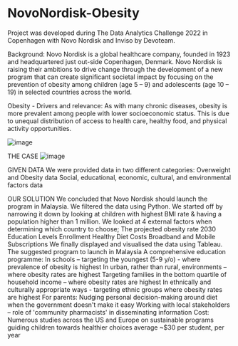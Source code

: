 # NovoNordisk-Obesity

Project was developed during The Data Analytics Challenge 2022 in Copenhagen with Novo Nordisk and Inviso by Devoteam.

Background:
Novo Nordisk is a global healthcare company, founded in 1923 and headquartered just out-side Copenhagen, Denmark. Novo Nordisk is raising their ambitions to drive change through the development of a new program that can create significant societal impact by focusing on the prevention of obesity among children (age 5 – 9) and adolescents (age 10 – 19) in selected countries across the world.

Obesity - Drivers and relevance:
As with many chronic diseases, obesity is more prevalent among people with lower socioeconomic status. This is due to unequal distribution of access to health care, healthy food, and physical activity opportunities.

![image](https://github.com/Puja025/NovoNordisk-Obesityt/assets/101355256/fcdcfed7-fa5b-43f0-a0f4-db840b4f67cd)

THE CASE
![image](https://github.com/Puja025/NovoNordisk-Obesityt/assets/101355256/8e7e240b-8b9c-4978-8080-a20fad7b1968)



GIVEN DATA
We were provided data in two different categories:
Overweight and Obesity data
Social, educational, economic, cultural, and environmental factors data


OUR SOLUTION
We concluded that Novo Nordisk should launch the program in Malaysia.
We filtered the data using Python.
We started off by narrowing it down by looking at children with highest BMI rate & having a population higher than 1 million.
We looked at 4 external factors when determining which country to choose;
The projected obesity rate 2030
Education Levels Enrollment
Healthy Diet Costs
Broadband and Mobile Subscriptions
We finally displayed and visualised the data using Tableau.
The suggested program to launch in Malaysia
A comprehensive education programme:
In schools – targeting the youngest (5-9 y/o) - where prevalence of obesity is highest
In urban, rather than rural, environments – where obesity rates are highest
Targeting families in the bottom quartile of household income – where obesity rates are highest
In ethnically and culturally appropriate ways - targeting ethnic groups where obesity rates are highest
For parents:
Nudging personal decision-making around diet when the government doesn't make it easy 
Working with local stakeholders – role of 'community pharmacists' in disseminating information
Cost:
Numerous studies across the US and Europe on sustainable programs guiding children towards healthier choices average ~$30 per student, per year
